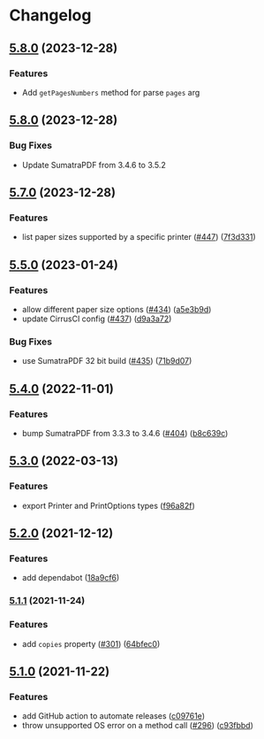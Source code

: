 # Changelog

## [5.8.0](https://www.github.com/websmithcode/pdf-to-printer-modern/compare/v5.7.0...v5.8.0) (2023-12-28)

### Features

- Add `getPagesNumbers` method for parse `pages` arg

## [5.8.0](https://www.github.com/websmithcode/pdf-to-printer-modern/compare/v5.7.0...v5.8.0) (2023-12-28)

### Bug Fixes

- Update SumatraPDF from 3.4.6 to 3.5.2

## [5.7.0](https://www.github.com/websmithcode/pdf-to-printer-modern/compare/v5.5.0...v5.7.0) (2023-12-28)

### Features

- list paper sizes supported by a specific printer ([#447](https://www.github.com/websmithcode/pdf-to-printer-modern/issues/447)) ([7f3d331](https://www.github.com/websmithcode/pdf-to-printer-modern/commit/7f3d331413dbc5c98c8b5b245539ba38da038d41))

## [5.5.0](https://www.github.com/websmithcode/pdf-to-printer-modern/compare/v5.4.0...v5.5.0) (2023-01-24)

### Features

- allow different paper size options ([#434](https://www.github.com/websmithcode/pdf-to-printer-modern/issues/434)) ([a5e3b9d](https://www.github.com/websmithcode/pdf-to-printer-modern/commit/a5e3b9d563464b4f16b8722d0d255ec507a9b180))
- update CirrusCI config ([#437](https://www.github.com/websmithcode/pdf-to-printer-modern/issues/437)) ([d9a3a72](https://www.github.com/websmithcode/pdf-to-printer-modern/commit/d9a3a72d45022c0d50a660756272a4dffdac58bb))

### Bug Fixes

- use SumatraPDF 32 bit build ([#435](https://www.github.com/websmithcode/pdf-to-printer-modern/issues/435)) ([71b9d07](https://www.github.com/websmithcode/pdf-to-printer-modern/commit/71b9d074f1d35d298d8e7a5afe2885b8bb21867a))

## [5.4.0](https://www.github.com/websmithcode/pdf-to-printer-modern/compare/v5.3.0...v5.4.0) (2022-11-01)

### Features

- bump SumatraPDF from 3.3.3 to 3.4.6 ([#404](https://www.github.com/websmithcode/pdf-to-printer-modern/issues/404)) ([b8c639c](https://www.github.com/websmithcode/pdf-to-printer-modern/commit/b8c639ca47952e91c48f522ec1aba738f1f3a5d2))

## [5.3.0](https://www.github.com/websmithcode/pdf-to-printer-modern/compare/v5.2.0...v5.3.0) (2022-03-13)

### Features

- export Printer and PrintOptions types ([f96a82f](https://www.github.com/websmithcode/pdf-to-printer-modern/commit/f96a82fecb116f79cfdebbcee189c783ca0ee06a))

## [5.2.0](https://www.github.com/websmithcode/pdf-to-printer-modern/compare/v5.1.1...v5.2.0) (2021-12-12)

### Features

- add dependabot ([18a9cf6](https://www.github.com/websmithcode/pdf-to-printer-modern/commit/18a9cf610e6daf106ad62917df1b1e211b99ad4a))

### [5.1.1](https://www.github.com/websmithcode/pdf-to-printer-modern/compare/v5.1.0...v5.1.1) (2021-11-24)

### Features

- add `copies` property ([#301](https://www.github.com/websmithcode/pdf-to-printer-modern/issues/301)) ([64bfec0](https://www.github.com/websmithcode/pdf-to-printer-modern/commit/64bfec081ebc82e88884f0f71bf8c946c2ef04d3))

## [5.1.0](https://www.github.com/websmithcode/pdf-to-printer-modern/compare/v5.0.1...v5.1.0) (2021-11-22)

### Features

- add GitHub action to automate releases ([c09761e](https://www.github.com/websmithcode/pdf-to-printer-modern/commit/c09761e35b8962dd4c5d5aab752de87408cf5b5a))
- throw unsupported OS error on a method call ([#296](https://www.github.com/websmithcode/pdf-to-printer-modern/issues/296)) ([c93fbbd](https://www.github.com/websmithcode/pdf-to-printer-modern/commit/c93fbbd664fc62b34aff28025383c2af13316980))
